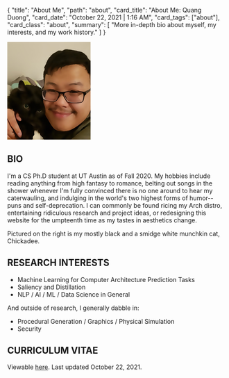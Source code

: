 {
    "title": "About Me",
    "path": "about",
    "card_title": "About Me: Quang Duong",
    "card_date": "October 22, 2021 | 1:16 AM",
    "card_tags": ["about"],
    "card_class": "about",
    "summary": [
        "More in-depth bio about myself, my interests, and my work history."
    ]
}

![profile pic](/static/media/profile.png)

## BIO

I'm a CS Ph.D student at UT Austin as of Fall 2020. My hobbies include reading
anything from high fantasy to romance, belting out songs in the shower whenever
I'm fully convinced there is no one around to hear my caterwauling, and
indulging in the world's two highest forms of humor--puns and self-deprecation.
I can commonly be found ricing my Arch distro, entertaining ridiculous research
and project ideas, or redesigning this website for the umpteenth time as my
tastes in aesthetics change.

Pictured on the right is my mostly black and a smidge white munchkin cat,
Chickadee.

## RESEARCH INTERESTS

- Machine Learning for Computer Architecture Prediction Tasks
- Saliency and Distillation
- NLP / AI / ML / Data Science in General

And outside of research, I generally dabble in:

- Procedural Generation / Graphics / Physical Simulation
- Security

## CURRICULUM VITAE

Viewable [here](/static/documents/quang_duong_cv.pdf). Last updated October 22, 2021.
